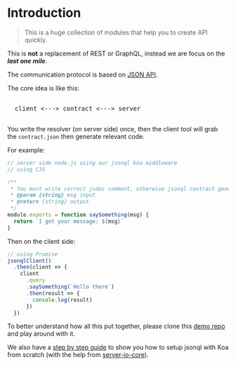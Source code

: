 # Introduction

> This is a huge collection of modules that help you to create API quickly.

This is **not** a replacement of REST or GraphQL, instead we are focus on the **_last one mile_**.

The communication protocol is based on [JSON API](https://jsonapi.org/).

The core idea is like this:

<pre>

  client <---> contract <---> server

</pre>

You write the resolver (on server side) once, then
the client tool will grab the `contract.json` then generate relevant code.

For example:

```js
// server side node.js using our jsonql koa middleware
// using CJS

/**
 * You must write correct jsdoc comment, otherwise jsonql contract generator will throw error
 * @param {string} msg input
 * @return {string} output
 */
module.exports = function saySomething(msg) {
  return `I got your message: ${msg}`
}
```

Then on the client side:

```js
// using Promise
jsonqlClient()
  .then(client => {
    client
      .query
      .saySomething(`Hello there`)
      .then(result => {
        console.log(result)
      })
  })
```

To better understand how all this put together, please clone this [demo repo](https://github.com/joel-chu/jsonql-demo) and play around with it.

We also have a [step by step guide](/koa-quick-start) to show you how to setup jsonql with Koa from scratch (with the help from [server-io-core](https://npmjs.org/packages/server-io-core)).
